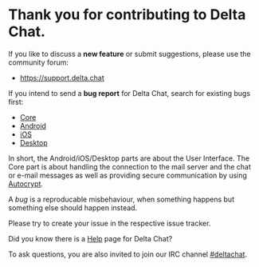 # Thank you for contributing to Delta Chat.

If you like to discuss a **new feature** or submit suggestions,
please use the community forum:

* <https://support.delta.chat>

If you intend to send a **bug report** for Delta Chat, 
search for existing bugs first:

* [Core](https://github.com/deltachat/deltachat-core-rust/issues?&q=is%3Aissue)
* [Android](https://github.com/deltachat/deltachat-android/issues?&q=is%3Aissue)
* [iOS](https://github.com/deltachat/deltachat-ios/issues?&q=is%3Aissue)
* [Desktop](https://github.com/deltachat/deltachat-ios/issues?&q=is%3Aissue)

In short, the Android/iOS/Desktop parts are about the User Interface.
The Core part is about handling the connection to the mail server and the chat 
or e-mail messages as well as providing secure communication by using 
[Autocrypt](https://autocrypt.org/en/latest/).

A _bug_ is a reproducable misbehaviour, 
when something happens but something else should happen instead. 

Please try to create your issue in the respective issue tracker.

Did you know there is a [Help](https://delta.chat/en/help) page for Delta Chat?

To ask questions, you are also invited to join our IRC channel [#deltachat](https://web.libera.chat/#deltachat).

